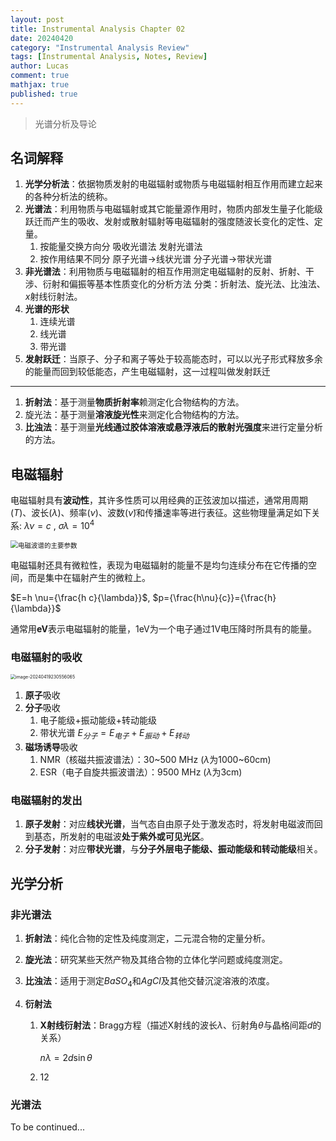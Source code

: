 ```yaml
---
layout: post
title: Instrumental Analysis Chapter 02
date: 20240420
category: "Instrumental Analysis Review"
tags: [Instrumental Analysis, Notes, Review]
author: Lucas
comment: true
mathjax: true
published: true
---
```


> 光谱分析及导论

## 名词解释

1. **光学分析法**：依据物质发射的电磁辐射或物质与电磁辐射相互作用而建立起来的各种分析法的统称。
1. **光谱法**：利用物质与电磁辐射或其它能量源作用时，物质内部发生量子化能级跃迁而产生的吸收、发射或散射辐射等电磁辐射的强度随波长变化的定性、定量。
	1. 按能量交换方向分  吸收光谱法 发射光谱法
	1. 按作用结果不同分  原子光谱→线状光谱  分子光谱→带状光谱
1. **非光谱法**：利用物质与电磁辐射的相互作用测定电磁辐射的反射、折射、干涉、衍射和偏振等基本性质变化的分析方法  分类：折射法、旋光法、比浊法、$x$射线衍射法。
1. **光谱的形状**
	1. 连续光谱
	1. 线光谱
	1. 带光谱
1. **发射跃迁**：当原子、分子和离子等处于较高能态时，可以以光子形式释放多余的能量而回到较低能态，产生电磁辐射，这一过程叫做发射跃迁

---

1. **折射法**：基于测量**物质折射率**赖测定化合物结构的方法。
1. 旋光法：基于测量**溶液旋光性**来测定化合物结构的方法。
1. **比浊法**：基于测量**光线通过胶体溶液或悬浮液后的散射光强度**来进行定量分析的方法。

## 电磁辐射

电磁辐射具有**波动性**，其许多性质可以用经典的正弦波加以描述，通常用周期($T$)、波长($\lambda$)、频率($\nu$)、波数($\widetilde{\nu}$​)和传播速率等进行表征。这些物理量满足如下关系: $\lambda \nu = c$ , $\sigma \lambda = 10^4$

<img src="https://cdn.jsdelivr.net/gh/Lucas04-nhr/Pictures@main/uPic/%E5%9B%BE%E7%89%87%201.png" alt="电磁波谱的主要参数" style="zoom:75%;" />

电磁辐射还具有微粒性，表现为电磁辐射的能量不是均匀连续分布在它传播的空间，而是集中在辐射产生的微粒上。

$E=h \nu={\frac{h c}{\lambda}}$, $p={\frac{h\nu}{c}}={\frac{h}{\lambda}}$

通常用**eV**表示电磁辐射的能量，1eV为一个电子通过1V电压降时所具有的能量。

### 电磁辐射的吸收

<img src="https://cdn.jsdelivr.net/gh/Lucas04-nhr/Pictures@main/uPic/image-20240419230556065.png" alt="image-20240419230556065" style="zoom:50%;" />

1. **原子**吸收
1. **分子**吸收
	1. 电子能级+振动能级+转动能级
	1. 带状光谱 $E_{分子}=E_{电子}+E_{振动}+E_{转动}$
1. **磁场诱导**吸收
	1. NMR（核磁共振波谱法）：30~500 MHz ($\lambda$​为1000~60cm)
	1. ESR（电子自旋共振波谱法）：9500 MHz ($\lambda$为3cm)

### 电磁辐射的发出

1. **原子发射**：对应**线状光谱**，当气态自由原子处于激发态时，将发射电磁波而回到基态，所发射的电磁波**处于紫外或可见光区**。
1. **分子发射**：对应**带状光谱**，与**分子外层电子能级、振动能级和转动能级**相关。

## 光学分析

### 非光谱法

1. **折射法**：纯化合物的定性及纯度测定，二元混合物的定量分析。

1. **旋光法**：研究某些天然产物及其络合物的立体化学问题或纯度测定。

1. **比浊法**：适用于测定$Ba{SO}_4$和$AgCl$​及其他交替沉淀溶液的浓度。

1. **衍射法**

	1. **X射线衍射法**：Bragg方程（描述X射线的波长$\lambda$、衍射角$\theta$与晶格间距$d$​的关系）

		$n \lambda = 2d\sin{\theta}$

	1. 12

### 光谱法

To be continued...

